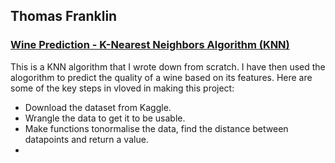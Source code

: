 ## Thomas Franklin


### [Wine Prediction - K-Nearest Neighbors Algorithm (KNN)](https://github.com/tom10203/Wine-KNN)
This is a KNN algorithm that I wrote down from scratch. I have then used the alogorithm to predict the quality of a wine based on its features.
Here are some of the key steps in vloved in making this project:
- Download the dataset from Kaggle.
- Wrangle the data to get it to be usable.
- Make functions tonormalise the data, find the distance between datapoints and return a value.
- 


